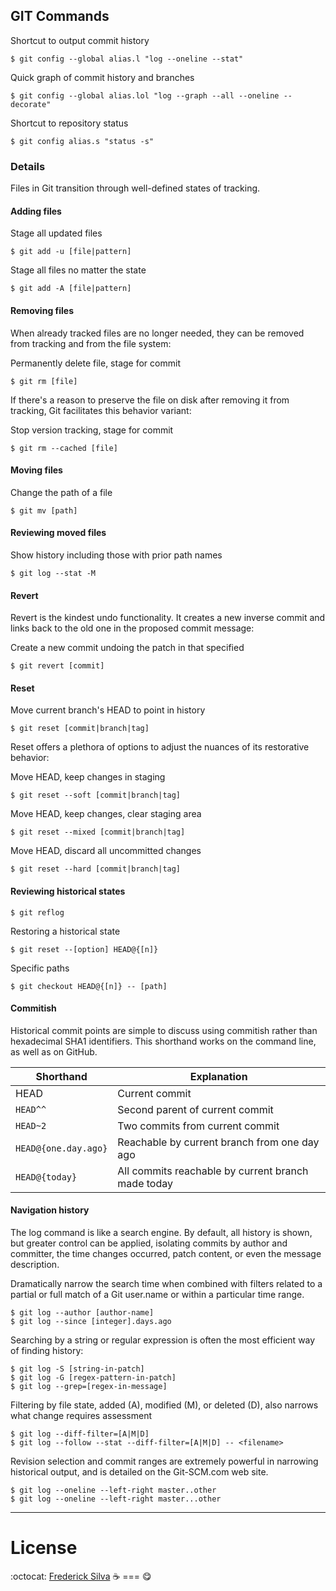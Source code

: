 ## GIT Commands


Shortcut to output commit history

```$ git config --global alias.l "log --oneline --stat"```

 Quick graph of commit history and branches

```$ git config --global alias.lol "log --graph --all --oneline --decorate"```

 Shortcut to repository status

```$ git config alias.s "status -s"```


### Details

Files in Git transition through well-defined states of tracking.

#### Adding files

 Stage all updated files

```$ git add -u [file|pattern]```

 Stage all files no matter the state

 ```$ git add -A [file|pattern]```

#### Removing files

When already tracked files are no longer needed, they can be removed from tracking and from the file system:

 Permanently delete file, stage for commit

 ```$ git rm [file]```

If there's a reason to preserve the file on disk after removing it from tracking, Git facilitates this behavior variant:

 Stop version tracking, stage for commit

 ```$ git rm --cached [file]```

#### Moving files

 Change the path of a file

 ```$ git mv [path]```

#### Reviewing moved files

 Show history including those with prior path names

 ```$ git log --stat -M```


#### Revert

Revert is the kindest undo functionality. It creates a new inverse commit and links back to the old one in the proposed commit message:

 Create a new commit undoing the patch in that specified

 ```$ git revert [commit]```

#### Reset

 Move current branch's HEAD to point in history

 ```$ git reset [commit|branch|tag]```

Reset offers a plethora of options to adjust the nuances of its restorative behavior:

 Move HEAD, keep changes in staging

 ```$ git reset --soft [commit|branch|tag]```

 Move HEAD, keep changes, clear staging area

 ```$ git reset --mixed [commit|branch|tag]```

 Move HEAD, discard all uncommitted changes

 ```$ git reset --hard [commit|branch|tag]```

#### Reviewing historical states

```$ git reflog```

Restoring a historical state

```$ git reset --[option] HEAD@{[n]}```

Specific paths

```$ git checkout HEAD@{[n]} -- [path]```

#### Commitish

Historical commit points are simple to discuss using commitish rather than hexadecimal SHA1 identifiers. This shorthand works on the command line, as well as on GitHub.


| Shorthand | Explanation |
| ------------- | ------------|
| HEAD	| Current commit |
| ```HEAD^^``` |	Second parent of current commit|
| ```HEAD~2``` |	Two commits from current commit|
| ```HEAD@{one.day.ago}```|	Reachable by current branch from one day ago |
| ```HEAD@{today}```	|All commits reachable by current branch made today|

#### Navigation history

The log command is like a search engine. By default, all history is shown, but greater control can be applied, isolating commits by author and committer, the time changes occurred, patch content, or even the message description.

Dramatically narrow the search time when combined with filters related to a partial or full match of a Git user.name or within a particular time range.

```
$ git log --author [author-name]
$ git log --since [integer].days.ago

```

Searching by a string or regular expression is often the most efficient way of finding history:

```
$ git log -S [string-in-patch]
$ git log -G [regex-pattern-in-patch]
$ git log --grep=[regex-in-message]
```

Filtering by file state, added (A), modified (M), or deleted (D), also narrows what change requires assessment

```
$ git log --diff-filter=[A|M|D]
$ git log --follow --stat --diff-filter=[A|M|D] -- <filename>
```

Revision selection and commit ranges are extremely powerful in narrowing historical output, and is detailed on the Git-SCM.com web site.

```
$ git log --oneline --left-right master..other
$ git log --oneline --left-right master...other
```

----

# License

:octocat: [Frederick Silva](http://fs.mint-license.org) :coffee: === :yum:
